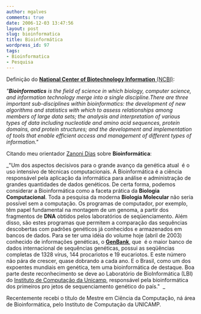 ```yaml
---
author: mgalves
comments: true
date: 2006-12-03 13:47:56
layout: post
slug: bioinformatica
title: Bioinformática
wordpress_id: 97
tags:
- Bioinformatica
- Pesquisa
---
```


Definição do [**National Center of Biotechnology Information** (NCBI)](http://www.ncbi.nlm.nih.gov/):

_"**Bioinformatics** is the field of science in which biology, computer science, and information technology merge into a single discipline.There are three important sub-disciplines within bioinformatics: the development of new algorithms and statistics with which to assess relationships among members of large data sets; the analysis and interpretation of various types of data including nucleotide and amino acid sequences, protein domains, and protein structures; and the development and implementation of tools that enable efficient access and management of different types of information."_

Citando meu orientador [Zanoni Dias](http://www.ic.unicamp.br/~zanoni) sobre **Bioinformática**:

_"Um dos aspectos decisivos para o grande avanço da genética atual  é o uso intensivo de técnicas computacionais. A Bioinformática é a ciência responsável pela aplicação da informática para análise e administração de grandes quantidades de dados genéticos. De certa forma, podemos considerar a Bioinformática como a faceta prática da **Biologia Computacional**. Toda a pesquisa da moderna **Biologia Molecular** não seria possível sem a computação. Os programas de computador, por exemplo, têm papel fundamental na montagem de um genoma, a partir dos fragmentos de **DNA** obtidos pelos laboratórios de seqüenciamento. Além disso, são estes programas que permitem a comparação das sequências descobertas com padrões genéticos já conhecidos e armazenados em bancos de dados. Para se ter uma idéia do volume hoje (abril de 2003) conhecido de informações genéticas, o **[GenBank](http://www.ncbi.nlm.nih.gov/Genbank/)**, que  é o maior banco de dados internacional de sequências genéticas, possui as seqüências completas de 1328 vírus, 144 procariotos e 19 eucariotos. E este número não pára de crescer, quase dobrando a cada ano. E o Brasil, como um dos expoentes mundiais em genética, tem uma bioinformática de destaque. Boa parte deste reconhecimento se deve ao Laboratório de BioInformática (LBI) do [Instituto de Computação da Unicamp](http://www.ic.unicamp.br), responsável pela bioinformática dos primeiros pro jetos de sequenciamento genético do país."  _

Recentemente recebi o título de Mestre em Ciência da Computação, ná área de Bioinformática, pelo Instituto de Computação da UNICAMP.
